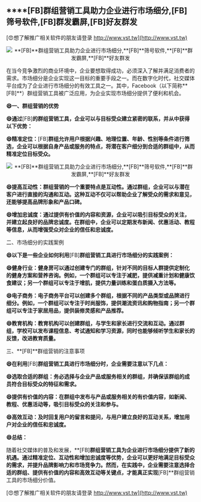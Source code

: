 ## ****[FB]**群组营销工具助力企业进行市场细分,**[FB]**筛号软件,**[FB]**群发霸屏,**[FB]**好友群发**

[😍想了解推广相关软件的朋友请登录 http://www.vst.tw](http://www.vst.tw)

 <center><img src="https://vst.tw/MP4/tuiguang/png/1.png" alt="**[FB]**群组营销工具助力企业进行市场细分,**[FB]**筛号软件,**[FB]**群发霸屏,**[FB]**好友群发"></center>

在当今竞争激烈的商业环境中，企业要想取得成功，必须深入了解并满足消费者的需求。市场细分是企业实现这一目标的重要手段之一。而在数字化时代，社交媒体平台成为了企业进行市场细分的有效工具之一。其中，Facebook（以下简称**[FB]**）群组营销工具被广泛应用，为企业实现市场细分提供了便利和机会。

**😄一、群组营销的优势**

**😄通过**[FB]**的群组营销工具，企业可以与目标受众建立紧密的联系，并从中获得以下优势：**

**😄精准定位：**[FB]**群组允许用户根据兴趣、地理位置、年龄、性别等条件进行筛选，企业可以根据自身产品或服务的特点，将潜在客户细分到合适的群组中，从而精准定位目标受众。**

 <center><img src="https://vst.tw/MP4/tuiguang/png/0.png" alt="**[FB]**群组营销工具助力企业进行市场细分,**[FB]**筛号软件,**[FB]**群发霸屏,**[FB]**好友群发"></center>

**😄提高互动性：群组营销的一个重要特点是互动性。通过群组，企业可以与潜在客户进行直接的沟通和互动。这种互动不仅可以帮助企业了解受众的需求和意见，还能够提高品牌形象和产品口碑。**

**😄增加忠诚度：通过提供有价值的内容和资源，企业可以吸引目标受众的关注，并建立起良好的品牌忠诚度。在群组中，企业可以定期发布新闻、优惠活动、教程等信息，从而增强受众对企业的信任和忠诚度。**

二、市场细分的实践案例

**😄以下是一些企业如何利用**[FB]**群组营销工具进行市场细分的实践案例：**

**😄健身行业：健身房可以通过创建专门的群组，针对不同的目标人群提供定制化的健身方案和营养咨询。例如，一个群组可以专注于减肥，提供减重计划和健康饮食建议；另一个群组可以专注于增肌，提供力量训练和蛋白质摄入方法等。**

**😄电子商务：电子商务平台可以创建多个群组，根据不同的产品类型或品牌进行细分。例如，一个群组可以专注于时尚服饰，提供潮流资讯和购物指南；另一个群组可以专注于家居用品，提供装修灵感和产品推荐。**

**😄教育机构：教育机构可以创建群组，与学生和家长进行交流和互动。通过群组，学校可以发布课程信息、考试通知和学习资源，同时也能够倾听学生和家长的反馈，改进教育质量。**

三、**[FB]**群组营销的注意事项

**😄在利用**[FB]**群组营销工具进行市场细分时，企业需要注意以下几点：**

**😄选取合适的群组：务必选择与企业产品或服务相关的群组，并确保该群组的成员符合目标受众的特征和需求。**

**😄提供有价值的内容：在群组中发布与产品或服务相关的有价值内容，如新闻、教程、优惠活动等，吸引目标受众的关注和参与。**

**😄高效互动：及时回复用户的留言和提问，与用户建立良好的互动关系，增加用户对企业的信任和忠诚度。**

**😄总结：**

随着社交媒体的普及和发展，**[FB]**群组营销工具为企业进行市场细分提供了新的机遇。通过精准定位、互动性和增加忠诚度等优势，企业可以更好地满足目标受众的需求，并提升品牌影响力和市场竞争力。然而，在实践中，企业需要注意选择合适的群组、提供有价值的内容和高效互动等关键点，才能真正实现**[FB]**群组营销工具的市场细分价值。

[😍想了解推广相关软件的朋友请登录 http://www.vst.tw](http://www.vst.tw)



